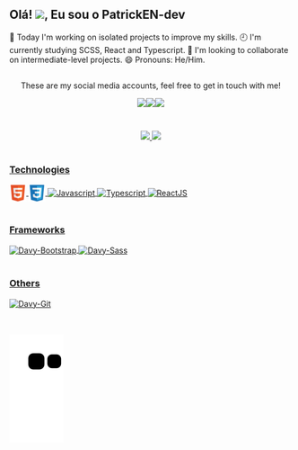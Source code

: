  ## Olá! <img src="https://raw.githubusercontent.com/kaueMarques/kaueMarques/master/hi.gif" height="30px">, Eu sou o PatrickEN-dev 
 
🚀 Today I'm working on isolated projects to improve my skills.
🕘 I'm currently studying SCSS, React and Typescript.
👯 I'm looking to collaborate on intermediate-level projects.
😄 Pronouns: He/Him.

##
<p align = "center">These are my social media accounts, feel free to get in touch with me!

<div align = "center"> 
  <a href = "patrickandreia2505@gmail.com"><img src="https://img.shields.io/badge/Gmail-D14836?style=for-the-badge&logo=gmail&logoColor=white"
  <a href = "http://api.whatsapp.com/send?1=pt_BR&phone=5514991336409"><img src=	"https://img.shields.io/badge/WhatsApp-25D366?style=for-the-badge&logo=whatsapp&logoColor=white" target="_blank></a>
   <a href="https://www.linkedin.com/in/patrick-almeida-64b897237" target="_blank"><img src="https://img.shields.io/badge/-LinkedIn-%230077B5?style=for-the-badge&logo=linkedin&logoColor=white" target="_blank"></a>
</div>

#

<div align = "center">
  <div align = "center">
  <a href="https://github.com/PatrickEN-dev">
  <img height="180em" src="https://github-readme-stats.vercel.app/api?username=PatrickEN-dev&show_icons=true&theme=dracula&include_all_commits=true&count_private=true"/>
     <img height="180em" src="https://github-readme-stats.vercel.app/api/top-langs/?username=PatrickEN-dev&layout=compact&langs_count=7&theme=dracula"/>
     </div>
     </div>
     </br>
<div >
    <h3>Technologies</h3>
    <div style="display: inline_block">
        <img align="center" alt="HTML" height="30" width="30" src="https://raw.githubusercontent.com/devicons/devicon/master/icons/html5/html5-original.svg">
        <img align="center" alt="CSS" height="30" width="30" src="https://raw.githubusercontent.com/devicons/devicon/master/icons/css3/css3-original.svg">
        <img align="center" alt="Javascript" height="30" width="30" src="https://cdn.jsdelivr.net/gh/devicons/devicon/icons/javascript/javascript-original.svg">
        <img align="center" alt="Typescript" height="30" width="30" src="https://cdn.jsdelivr.net/gh/devicons/devicon/icons/typescript/typescript-original.svg" />
        <img align="center" alt="ReactJS" height="30" width="30" src="https://cdn.jsdelivr.net/gh/devicons/devicon/icons/react/react-original.svg">
    </div>  
    <br>
    <h3>Frameworks</h3>
     <div style="display: inline_block">
         <img align="center" alt="Davy-Bootstrap" height="30" width="30" src="https://cdn.jsdelivr.net/gh/devicons/devicon/icons/bootstrap/bootstrap-original.svg">
         <img align="center" alt="Davy-Sass" height="30" width="30" src="https://cdn.jsdelivr.net/gh/devicons/devicon/icons/sass/sass-original.svg" />
     </div>
     <br>
     <h3>Others</h3>
     <div style="display: inline_block">
         <img align="center" alt="Davy-Git" height="30" width="30" src="https://cdn.jsdelivr.net/gh/devicons/devicon/icons/git/git-original.svg" />
     </div>
 </div>  
<br>
</div>
  
  ##

![snake animation](https://github.com/PatrickEN-dev/PatrickEN-dev/blob/output/github-contribution-grid-snake.svg)
